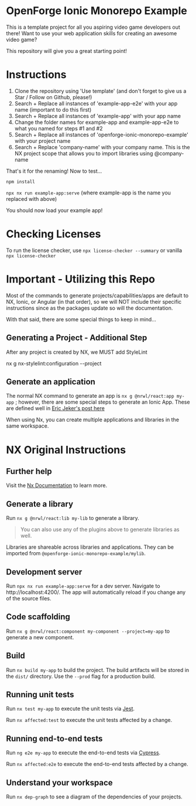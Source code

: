 # OpenForge Ionic Monorepo Example

This is a template project for all you aspiring video game developers out there!   Want to use your web application skills for creating an awesome video game? 

This repository will give you a great starting point! 

# Instructions

1. Clone the repository using 'Use template' (and don't forget to give us a Star / Follow on Github, please!)
2. Search + Replace all instances of 'example-app-e2e' with your app name (important to do this first)
3. Search + Replace all instances of 'example-app' with your app name
4. Change the folder names for example-app and example-app-e2e to what you named for steps #1 and #2
5. Search + Replace all instances of 'openforge-ionic-monorepo-example' with your project name
6. Search + Replace 'company-name' with your company name.  This is the NX project scope that allows you to import libraries using @company-name

That's it for the renaming!  Now to test...

```npm install```

```npx nx run example-app:serve``` (where example-app is the name you replaced with above)

You should now load your example app!

# Checking Licenses

To run the license checker, use 
`npx license-checker --summary` or vanilla `npx license-checker`
# Important - Utilizing this Repo

Most of the commands to generate projects/capabilities/apps are default to NX, Ionic, or Angular (in that order), so we will NOT include their specific instructions since as the packages update so will the documentation.  

With that said, there are some special things to keep in mind...

## Generating a Project - Additional Step

After any project is created by NX, we MUST add StyleLint

nx g nx-stylelint:configuration --project <projectName>

## Generate an application

The normal NX command to generate an app is `nx g @nrwl/react:app my-app` ; however, there are some special steps to generate an Ionic App.  These are defined well in [Eric Jeker's post here](https://medium.com/@eric.jeker/how-to-integrate-ionic-in-nrwl-nx-3493fcb7e85e)

When using Nx, you can create multiple applications and libraries in the same workspace.

# NX Original Instructions

## Further help

Visit the [Nx Documentation](https://nx.dev) to learn more.

## Generate a library

Run `nx g @nrwl/react:lib my-lib` to generate a library.

> You can also use any of the plugins above to generate libraries as well.

Libraries are shareable across libraries and applications. They can be imported from `@openforge-ionic-monorepo-example/mylib`.

## Development server

Run `npx nx run example-app:serve` for a dev server. Navigate to http://localhost:4200/. The app will automatically reload if you change any of the source files.

## Code scaffolding

Run `nx g @nrwl/react:component my-component --project=my-app` to generate a new component.

## Build

Run `nx build my-app` to build the project. The build artifacts will be stored in the `dist/` directory. Use the `--prod` flag for a production build.

## Running unit tests

Run `nx test my-app` to execute the unit tests via [Jest](https://jestjs.io).

Run `nx affected:test` to execute the unit tests affected by a change.

## Running end-to-end tests

Run `ng e2e my-app` to execute the end-to-end tests via [Cypress](https://www.cypress.io).

Run `nx affected:e2e` to execute the end-to-end tests affected by a change.

## Understand your workspace

Run `nx dep-graph` to see a diagram of the dependencies of your projects.

